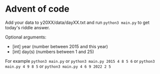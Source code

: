 # Advent of code
Add your data to y20XX/data/dayXX.txt and run `python3 main.py` to get today's riddle answer.

Optional arguments:
- [int] year (number between 2015 and this year)
- [int] day(s) (numbers between 1 and 25)

For example `python3 main.py` or `python3 main.py 2015 4 8 5 6` or `python3 main.py 4 9 8 5` or `python3 main.py 4 6 9 2022 2 5`
